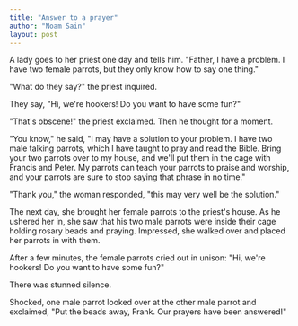 ```yaml
---
title: "Answer to a prayer"
author: "Noam Sain"
layout: post
---
```


A lady goes to her priest one day and tells him. "Father, I have a problem. I have two female parrots, but they only know how to say one thing."

"What do they say?" the priest inquired.

They say, "Hi, we're hookers! Do you want to have some fun?"

"That's obscene!" the priest exclaimed. Then he thought for a moment.

"You know," he said, "I may have a solution to your problem. I have two male talking parrots, which I have taught to pray and read the Bible. Bring your two parrots over to my house, and we'll put them in the cage with Francis and Peter. My parrots can teach your parrots to praise and worship, and your parrots are sure to stop saying that phrase in no time."

"Thank you," the woman responded, "this may very well be the solution."

The next day, she brought her female parrots to the priest's house. As he ushered her in, she saw that his two male parrots were inside their cage holding rosary beads and praying. Impressed, she walked over and placed her parrots in with them.

After a few minutes, the female parrots cried out in unison: "Hi, we're hookers! Do you want to have some fun?"

There was stunned silence.

Shocked, one male parrot looked over at the other male parrot and exclaimed, "Put the beads away, Frank. Our prayers have been answered!"
